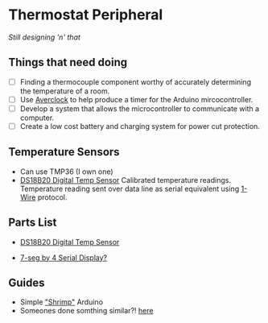 Thermostat Peripheral
=====================
*Still designing 'n' that*

Things that need doing
----------------------

- [ ] Finding a thermocouple component worthy of accurately determining the temperature of a room.
- [ ] Use [Averclock](https://github.com/naggie/averclock) to help produce a timer for the Arduino mircocontroller.
- [ ] Develop a system that allows the microcontroller to communicate with a computer.
- [ ] Create a low cost battery and charging system for power cut protection.

Temperature Sensors
-------------------

- Can use TMP36 (I own one)
- [DS18B20 Digital Temp Sensor](https://www.sparkfun.com/products/245) Calibrated temperature readings. Temperature reading sent over data line as serial equivalent using [1-Wire](http://playground.arduino.cc/Learning/OneWire) protocol.

Parts List
----------
- [DS18B20 Digital Temp Sensor](http://uk.rs-online.com/web/p/temperature-humidity-sensors/5402805/)


- [7-seg by 4 Serial Display?](http://proto-pic.co.uk/7-segment-serial-display-red/)



Guides
------
- Simple ["Shrimp"](http://hackaday.com/2012/11/10/the-ultimate-low-cost-dev-board/) Arduino
- Someones done somthing similar?! [here](http://www.instructables.com/id/Tempduino-Arduino-Based-Temp-and-Humidity-Displa/)
